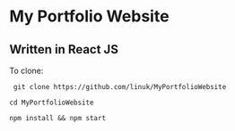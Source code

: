 # My Portfolio Website

Written in React JS
----

To clone:

``` git clone https://github.com/linuk/MyPortfolioWebsite```

```cd MyPortfolioWebsite ```

```npm install && npm start```
